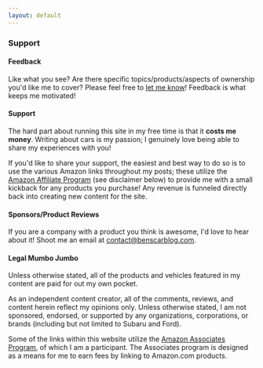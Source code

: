 ```yaml
---
layout: default
---
```


<section id="support">
    <section id="intro" class="is-intro-section">
        <div class="background-image-wrapper is-dark">
            <div class="is-opaque" style="background-image: url('https://assets.bpwalters.com/images/bens_car_blog/wrx_fillup_1.jpg');"></div>
        </div>
        <div class="container has-middle-text">
            <div class="item flex-100">
                <div class="intro-title">
                    <h1>Support</h1>
                </div>
            </div>
        </div>
    </section>
    <section id="details">
        <div class="container">
            <div class="item flex-100">
                <h4>Feedback</h4>
                <p>Like what you see?  Are there specific topics/products/aspects of ownership you'd like me to cover?  Please feel free to <a href="mailto:contact@benscarblog.com">let me know</a>!  Feedback is what keeps me motivated!</p>
                <h4>Support</h4>
                <p>The hard part about running this site in my free time is that it <strong>costs me money</strong>.  Writing about cars is my passion; I genuinely love being able to share my experiences with you!</p>
                <p>If you'd like to share your support, the easiest and best way to do so is to use the various Amazon links throughout my posts; these utilize the <a href="https://affiliate-program.amazon.com/" target="_blank">Amazon Affiliate Program</a> (see disclaimer below) to provide me with a small kickback for any products you purchase!  Any revenue is funneled directly back into creating new content for the site.</p>
                <h4>Sponsors/Product Reviews</h4>
                <p>If you are a company with a product you think is awesome, I'd love to hear about it!  Shoot me an email at <a href="mailto:contact@benscarblog.com">contact@benscarblog.com</a>.</p>
                <h4>Legal Mumbo Jumbo</h4>
                <p>Unless otherwise stated, all of the products and vehicles featured in my content are paid for out my own pocket.</p>
                <p>As an independent content creator, all of the comments, reviews, and content herein reflect my opinions only.  Unless otherwise stated, I am not sponsored, endorsed, or supported by any organizations, corporations, or brands (including but not limited to Subaru and Ford).</p>
                <p>Some of the links within this website utilize the <a href="https://affiliate-program.amazon.com/" target="_blank">Amazon Associates Program</a>, of which I am a participant.  The Associates program is designed as a means for me to earn fees by linking to Amazon.com products.</p>
            </div>
        </div>
    </section>
</section>